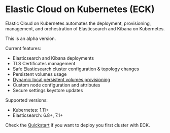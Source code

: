 # Elastic Cloud on Kubernetes (ECK)

Elastic Cloud on Kubernetes automates the deployment, provisioning, management, and orchestration of Elasticsearch and Kibana on Kubernetes.

This is an alpha version.

Current features:

*  Elasticsearch and Kibana deployments
*  TLS Certificates management
*  Safe Elasticsearch cluster configuration & topology changes
*  Persistent volumes usage
*  [Dynamic local persistent volumes provisioning](https://github.com/elastic/cloud-on-k8s/tree/master/local-volume)
*  Custom node configuration and attributes
*  Secure settings keystore updates

Supported versions:

*  Kubernetes: 1.11+
*  Elasticsearch: 6.8+, 7.1+

Check the [Quickstart](https://www.elastic.co/guide/en/cloud-on-k8s/current/index.html) if you want to deploy you first cluster with ECK.
